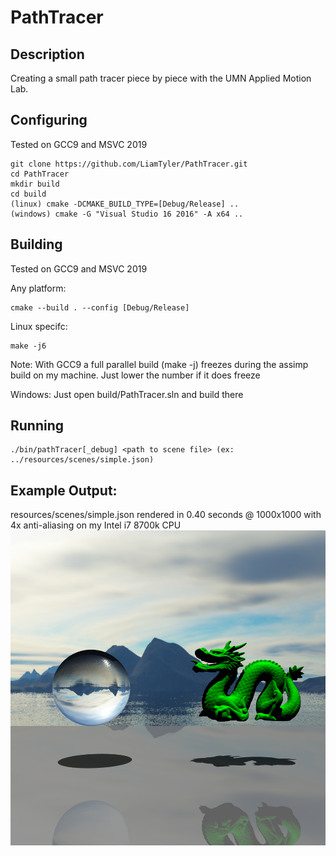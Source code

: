 # PathTracer

## Description
Creating a small path tracer piece by piece with the UMN Applied Motion Lab.

## Configuring
Tested on GCC9 and MSVC 2019
```
git clone https://github.com/LiamTyler/PathTracer.git
cd PathTracer
mkdir build
cd build
(linux) cmake -DCMAKE_BUILD_TYPE=[Debug/Release] ..
(windows) cmake -G "Visual Studio 16 2016" -A x64 ..
```

## Building
Tested on GCC9 and MSVC 2019

Any platform:
```
cmake --build . --config [Debug/Release]
```

Linux specifc:
```
make -j6
```
Note: With GCC9 a full parallel build (make -j) freezes during the assimp build on my machine. Just lower the number if it does freeze

Windows:
Just open build/PathTracer.sln and build there

## Running
```
./bin/pathTracer[_debug] <path to scene file> (ex: ../resources/scenes/simple.json)
```

## Example Output:
resources/scenes/simple.json rendered in 0.40 seconds @ 1000x1000 with 4x anti-aliasing on my Intel i7 8700k CPU
![Alt text](docs_and_images/exampleOutput.png)
